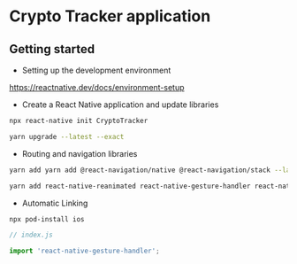 # Crypto Tracker application

## Getting started

- Setting up the development environment

https://reactnative.dev/docs/environment-setup

- Create a React Native application and update libraries

```bash
npx react-native init CryptoTracker

yarn upgrade --latest --exact
```

- Routing and navigation libraries

```bash
yarn add yarn add @react-navigation/native @react-navigation/stack --latest --exact

yarn add react-native-reanimated react-native-gesture-handler react-native-screens react-native-safe-area-context @react-native-community/masked-view --latest --exact
```

- Automatic Linking

```bash
npx pod-install ios
```

```js
// index.js

import 'react-native-gesture-handler';
```
